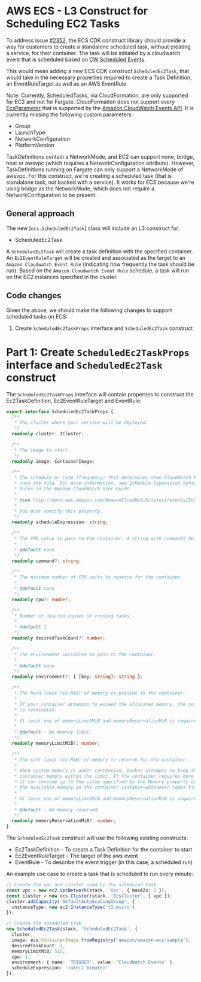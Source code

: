 # AWS ECS - L3 Construct for Scheduling EC2 Tasks

To address issue [#2352](https://github.com/awslabs/aws-cdk/issues/2352), the ECS CDK construct library should provide a way for customers to create a standalone scheduled task, without creating a service, for their container. The task will be initiated by a cloudwatch event that is scheduled based on [CW Scheduled Events](http://docs.aws.amazon.com/AmazonCloudWatch/latest/events/ScheduledEvents.html).

This would mean adding a new ECS CDK construct `ScheduledEc2Task`, that would take in the necessary properties required to create a Task Definition, an EventRuleTarget as well as an AWS EventRule.

Note: Currently, ScheduledTasks, via CloudFormation, are only supported for EC2 and not for Fargate. CloudFormation does not support every [EcsParameter](https://docs.aws.amazon.com/AWSCloudFormation/latest/UserGuide/aws-properties-events-rule-ecsparameters.html) that is supported by the [Amazon CloudWatch Events API](https://docs.aws.amazon.com/AmazonCloudWatchEvents/latest/APIReference/API_EcsParameters.html). It is currently missing the following custom parameters:

* Group
* LaunchType
* NetworkConfiguration
* PlatformVersion

TaskDefinitions contain a NetworkMode, and EC2 can support none, bridge, host or awsvpc (which requires a NetworkConfiguration attribute). However, TaskDefinitions running on Fargate can only support a NetworkMode of awsvpc. For this construct, we're creating a scheduled task (that is standalone task, not backed with a service). It works for ECS because we're using bridge as the NetworkMode, which does not require a NetworkConfiguration to be present.

## General approach

The new [`ecs.ScheduledEc2Task`] class will include an L3 construct for:

* ScheduledEc2Task

A `ScheduledEc2Task` will create a task definition with the specified container. An `Ec2EventRuleTarget` will be created and associated as the target to an `Amazon Cloudwatch Event Rule` (indicating how frequently the task should be run). Based on the `Amazon Cloudwatch Event Rule` schedule, a task will run on the EC2 instances specified in the cluster. 

## Code changes

Given the above, we should make the following changes to support scheduled tasks on ECS:
1. Create `ScheduledEc2TaskProps` interface  and `ScheduledEc2Task` construct

# Part 1: Create `ScheduledEc2TaskProps` interface  and `ScheduledEc2Task` construct  

The `ScheduledEc2TaskProps` interface will contain properties to construct the Ec2TaskDefinition, Ec2EventRuleTarget and EventRule:

```ts
export interface ScheduledEc2TaskProps {
  /**
   * The cluster where your service will be deployed.
   */
  readonly cluster: ICluster;

  /**
   * The image to start.
   */
  readonly image: ContainerImage;

  /**
   * The schedule or rate (frequency) that determines when CloudWatch Events
   * runs the rule. For more information, see Schedule Expression Syntax for
   * Rules in the Amazon CloudWatch User Guide.
   *
   * @see http://docs.aws.amazon.com/AmazonCloudWatch/latest/events/ScheduledEvents.html
   *
   * You must specify this property.
   */
  readonly scheduleExpression: string;

  /**
   * The CMD value to pass to the container. A string with commands delimited by commas.
   * 
   * @default none
   */
  readonly command?: string;

  /**
   * The minimum number of CPU units to reserve for the container.
   * 
   * @default none
   */
  readonly cpu?: number;

  /**
   * Number of desired copies of running tasks.
   *
   * @default 1
   */
  readonly desiredTaskCount?: number;

  /**
   * The environment variables to pass to the container.
   * 
   * @default none
   */
  readonly environment?: { [key: string]: string };

  /**
   * The hard limit (in MiB) of memory to present to the container.
   *
   * If your container attempts to exceed the allocated memory, the container
   * is terminated.
   *
   * At least one of memoryLimitMiB and memoryReservationMiB is required for non-Fargate services.
   *
   * @default - No memory limit.
   */
  readonly memoryLimitMiB?: number;

  /**
   * The soft limit (in MiB) of memory to reserve for the container.
   *
   * When system memory is under contention, Docker attempts to keep the
   * container memory within the limit. If the container requires more memory,
   * it can consume up to the value specified by the Memory property or all of
   * the available memory on the container instance—whichever comes first.
   *
   * At least one of memoryLimitMiB and memoryReservationMiB is required for non-Fargate services.
   *
   * @default - No memory reserved.
   */
  readonly memoryReservationMiB?: number;
}
```

The `ScheduledEc2Task` construct will use the following existing constructs:

* Ec2TaskDefinition - To create a Task Definition for the container to start
* Ec2EventRuleTarget - The target of the aws event
* EventRule - To describe the event trigger (in this case, a scheduled run)

An example use case to create a task that is scheduled to run every minute:
```ts
// Create the vpc and cluster used by the scheduled task
const vpc = new ec2.VpcNetwork(stack, 'Vpc', { maxAZs: 1 });
const cluster = new ecs.Cluster(stack, 'EcsCluster', { vpc });
cluster.addCapacity('DefaultAutoScalingGroup', {
  instanceType: new ec2.InstanceType('t2.micro')
});

// Create the scheduled task
new ScheduledEc2Task(stack, 'ScheduledEc2Task', {
  cluster,
  image: ecs.ContainerImage.fromRegistry('amazon/amazon-ecs-sample'),
  desiredTaskCount: 2,
  memoryLimitMiB: 512,
  cpu: 1,
  environment: { name: 'TRIGGER', value: 'CloudWatch Events' },
  scheduleExpression: 'rate(1 minute)'
});
```
